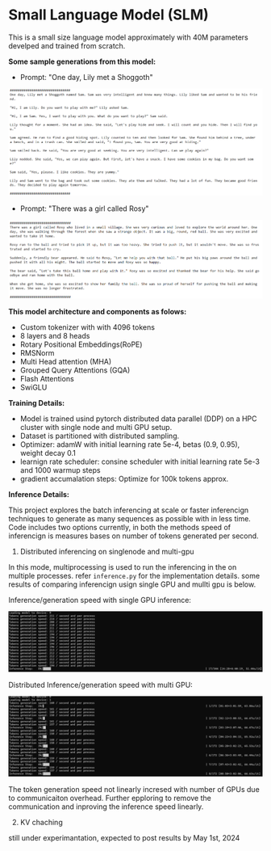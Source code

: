 # Small Language Model (SLM)

This is a small size language model approximately with 40M parameters develped and trained from scratch.

**Some sample generations from this model:**
- Prompt: "One day, Lily met a Shoggoth"

![Lilly met](generated_texts/Oneday_lilly_met.png)

- Prompt: "There was a girl called Rosy"

![there was a girl called rosy](generated_texts/there_was_girl_called_rosy.png)

**This model architecture and components as folows:**
- Custom tokenizer with with 4096 tokens
- 8 layers and 8 heads
- Rotary Positional Embeddings(RoPE)
- RMSNorm
- Multi Head attention (MHA)
- Grouped Query Attentions (GQA)
- Flash Attentions
- SwiGLU

**Training Details:**

- Model is trained usind pytorch distributed data parallel (DDP) on a HPC cluster with single node and multi GPU setup. 
- Dataset is partitioned with distributed sampling.
- Optimizer: adamW with initial learning rate 5e-4, betas (0.9, 0.95), weight decay 0.1
- learnign rate scheduler: consine scheduler with initial learning rate 5e-3 and 1000 warmup steps
- gradient accumalation steps: Optimize for 100k tokens approx. 

**Inference Details:**

This project explores the batch inferencing at scale or faster inferencign techniques to generate as many sequences as possible with in less time.
Code includes two options currently, in both the methods speed of inferencign is measures bases on number of tokens generated per second.

1) Distributed inferencing on singlenode and multi-gpu

In this mode, multiprocessing is used to run the inferencing in the on multiple processes. refer `inference.py` for the implementation details. 
some results of comparing inferencign usign single GPU and mullti gpu is below.

Inference/generation speed with single GPU inference:

![standalone inference](generated_texts/inference_speed_1gpu.png)

Distributed Inference/generation speed with multi GPU:

![distributed inference](generated_texts/inference_speed_distributed.png)

The token generation speed not linearly incresed with number of GPUs due to communicaiton overhead. Further epploring to remove the communication and inproving the inference speed linearly.

2) KV chaching

still under experimantation, expected to post results by May 1st, 2024

